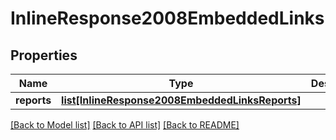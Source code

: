 # InlineResponse2008EmbeddedLinks

## Properties
Name | Type | Description | Notes
------------ | ------------- | ------------- | -------------
**reports** | [**list[InlineResponse2008EmbeddedLinksReports]**](InlineResponse2008EmbeddedLinksReports.md) |  | [optional] 

[[Back to Model list]](../README.md#documentation-for-models) [[Back to API list]](../README.md#documentation-for-api-endpoints) [[Back to README]](../README.md)



